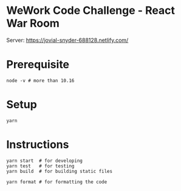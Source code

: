 # WeWork Code Challenge - React War Room

Server: https://jovial-snyder-688128.netlify.com/


# Prerequisite

```
node -v # more than 10.16
```

# Setup

```
yarn 
```

# Instructions

```
yarn start  # for developing
yarn test   # for testing
yarn build  # for building static files

yarn format # for formatting the code
```